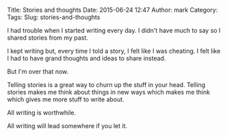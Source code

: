 Title: Stories and thoughts
Date: 2015-06-24 12:47
Author: mark
Category: 
Tags: 
Slug: stories-and-thoughts

I had trouble when I started writing every day. I didn't have much to say so I shared stories from my past.

I kept writing but, every time I told a story, I felt like I was cheating. I felt like I had to have grand thoughts and ideas to share instead.

But I'm over that now.

Telling stories is a great way to churn up the stuff in your head. Telling stories makes me think about things in new ways which makes me think which gives me more stuff to write about.

All writing is worthwhile.

All writing will lead somewhere if you let it.

